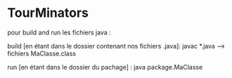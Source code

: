 # TourMinators

pour build and run les fichiers java :

build [en étant dans le dossier contenant nos fichiers .java]: javac *.java
--> fichiers MaClasse.class

run [en étant dans le dossier du pachage] : java package.MaClasse